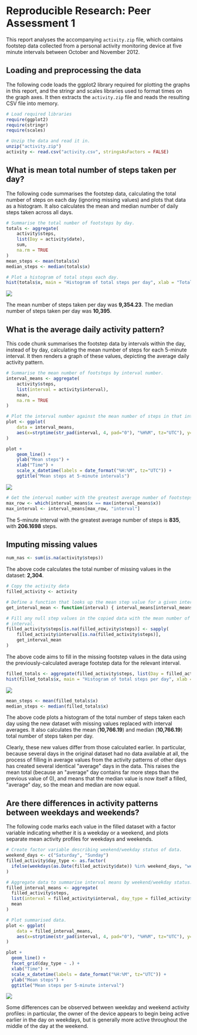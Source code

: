 # Reproducible Research: Peer Assessment 1

This report analyses the accompanying `activity.zip` file, which contains footstep data collected from a personal activity monitoring device at five minute intervals between October and November 2012.

## Loading and preprocessing the data

The following code loads the ggplot2 library required for plotting the graphs in this report, and the stringr and scales libraries used to format times on the graph axes. It then extracts the `activity.zip` file and reads the resulting CSV file into memory.


```r
# Load required libraries
require(ggplot2)
require(stringr)
require(scales)

# Unzip the data and read it in.
unzip("activity.zip")
activity <- read.csv("activity.csv", stringsAsFactors = FALSE)
```


## What is mean total number of steps taken per day?

The following code summarises the footstep data, calculating the total number of steps on each day (ignoring missing values) and plots that data as a histogram. It also calculates the mean and median number of daily steps taken across all days.


```r
# Summarise the total number of footsteps by day.
totals <- aggregate(
    activity$steps, 
    list(Day = activity$date),
    sum, 
    na.rm = TRUE
)
mean_steps <- mean(totals$x)
median_steps <- median(totals$x)

# Plot a histogram of total steps each day.
hist(totals$x, main = "Histogram of total steps per day", xlab = "Total steps")
```

<img src="PA1_template_files/figure-html/mean_per_day-1.png" style="display: block; margin: auto;" />

The mean number of steps taken per day was **9,354.23**. The median number of steps taken per day was **10,395**.


## What is the average daily activity pattern?

This code chunk summarises the footstep data by intervals within the day, instead of by day, calculating the mean number of steps for each 5-minute interval. It then renders a graph of these values, depicting the average daily activity pattern.


```r
# Summarise the mean number of footsteps by interval number.
interval_means <- aggregate(
    activity$steps, 
    list(interval = activity$interval), 
    mean, 
    na.rm = TRUE
)

# Plot the interval number against the mean number of steps in that interval.
plot <- ggplot(
    data = interval_means, 
    aes(x=strptime(str_pad(interval, 4, pad="0"), "%H%M", tz="UTC"), y=x)
)

plot + 
    geom_line() + 
    ylab("Mean steps") + 
    xlab("Time") + 
    scale_x_datetime(labels = date_format("%H:%M", tz="UTC")) +
    ggtitle("Mean steps at 5-minute intervals")
```

<img src="PA1_template_files/figure-html/mean_per_interval-1.png" style="display: block; margin: auto;" />

```r
# Get the interval number with the greatest average number of footsteps.
max_row <- which(interval_means$x == max(interval_means$x))
max_interval <- interval_means[max_row, "interval"]
```

The 5-minute interval with the greatest average number of steps is **835**, with **206.1698** steps.


## Imputing missing values


```r
num_nas <- sum(is.na(activity$steps))
```

The above code calculates the total number of missing values in the dataset: **2,304**.


```r
# Copy the activity data
filled_activity <- activity

# Define a function that looks up the mean step value for a given interval.
get_interval_mean <- function(interval) { interval_means[interval_means$interval == interval, "x"] }

# Fill any null step values in the copied data with the mean number of steps for the corresponding 
# interval.
filled_activity$steps[is.na(filled_activity$steps)] <- sapply(
    filled_activity$interval[is.na(filled_activity$steps)], 
    get_interval_mean
)
```

The above code aims to fill in the missing footstep values in the data using the previously-calculated average footstep data for the relevant interval.


```r
filled_totals <- aggregate(filled_activity$steps, list(Day = filled_activity$date), sum)
hist(filled_totals$x, main = "Histogram of total steps per day", xlab = "Total steps")
```

<img src="PA1_template_files/figure-html/plot_filled_data-1.png" style="display: block; margin: auto;" />

```r
mean_steps <- mean(filled_totals$x)
median_steps <- median(filled_totals$x)
```

The above code plots a histogram of the total number of steps taken each day using the new dataset with missing values replaced with interval averages. It also calculates the mean (**10,766.19**) and median (**10,766.19**) total number of steps taken per day. 

Clearly, these new values differ from those calculated earlier. In particular, because several days in the original dataset had no data available at all, the process of filling in average values from the activity patterns of other days has created several identical "average" days in the data. This raises the mean total (because an "average" day contains far more steps than the previous value of 0), and means that the median value is now itself a filled, "average" day, so the mean and median are now equal.

## Are there differences in activity patterns between weekdays and weekends?

The following code marks each value in the filled dataset with a factor variable indicating whether it is a weekday or a weekend, and plots separate mean activity profiles for weekdays and weekends.


```r
# Create factor variable describing weekend/weekday status of data.
weekend_days <- c("Saturday", "Sunday")
filled_activity$day_type <- as.factor(
  ifelse(weekdays(as.Date(filled_activity$date)) %in% weekend_days, "weekend", "weekday")
)

# Aggregate data to summarise interval means by weekend/weekday status.
filled_interval_means <- aggregate(
  filled_activity$steps, 
  list(interval = filled_activity$interval, day_type = filled_activity$day_type), 
  mean
)

# Plot summarised data.
plot <- ggplot(
    data = filled_interval_means, 
    aes(x=strptime(str_pad(interval, 4, pad="0"), "%H%M", tz="UTC"), y=x)
) 

plot + 
  geom_line() + 
  facet_grid(day_type ~ .) + 
  xlab("Time") + 
  scale_x_datetime(labels = date_format("%H:%M", tz="UTC")) +
  ylab("Mean steps") + 
  ggtitle("Mean steps per 5-minute interval")
```

<img src="PA1_template_files/figure-html/weekends-1.png" style="display: block; margin: auto;" />

Some differences can be observed between weekday and weekend activity profiles: in particular, the owner of the device appears to begin being active earlier in the day on weekdays, but is generally more active throughout the middle of the day at the weekend.
